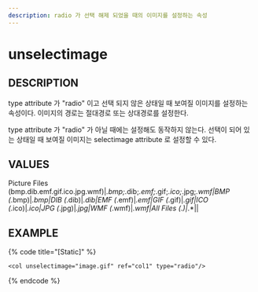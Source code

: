 ```yaml
---
description: radio 가 선택 해제 되었을 때의 이미지를 설정하는 속성
---
```


# unselectimage

## DESCRIPTION

type attribute 가 "radio" 이고 선택 되지 않은 상태일 때 보여질 이미지를 설정하는 속성이다. 이미지의 경로는 절대경로 또는 상대경로를 설정한다.

type attribute 가 "radio" 가 아닐 때에는 설정해도 동작하지 않는다. 선택이 되어 있는 상태일 때 보여질 이미지는 selectimage attribute 로 설정할 수 있다.

## VALUES

Picture Files \(bmp.dib.emf.gif.ico.jpg.wmf\)\|_.bmp;_.dib;_.emf;_.gif;_.ico;_.jpg;_.wmf\|BMP \(_.bmp\)\|_.bmp\|DIB \(_.dib\)\|_.dib\|EMF \(_.emf\)\|_.emf\|GIF \(_.gif\)\|_.gif\|ICO \(_.ico\)\|_.ico\|JPG \(_.jpg\)\|_.jpg\|WMF \(_.wmf\)\|_.wmf\|All Files \(_._\)\|_.\*\|\|

## EXAMPLE

{% code title="\[Static\]" %}
```markup
<col unselectimage="image.gif" ref="col1" type="radio"/>
```
{% endcode %}

